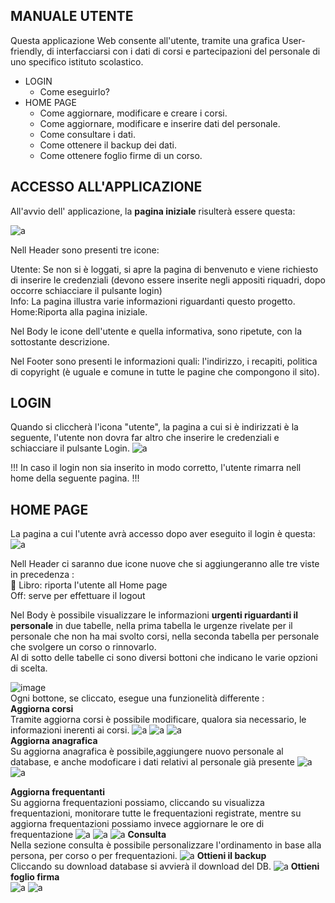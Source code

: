   
## **MANUALE UTENTE**<br>
Questa applicazione Web consente all'utente, tramite una grafica User-friendly, di interfacciarsi con i dati di corsi e partecipazioni del personale di uno specifico istituto scolastico.<br>
* LOGIN
  * Come eseguirlo?   
* HOME PAGE
  * Come aggiornare, modificare e creare i corsi.
  * Come aggiornare, modificare e inserire dati del personale.
  * Come consultare i dati.
  * Come ottenere il backup dei dati.
  * Come ottenere foglio firme di un corso.
## **ACCESSO ALL'APPLICAZIONE**<br>
All'avvio dell' applicazione, la **pagina iniziale** risulterà essere questa:<br>

![a](/Immagini/SitoGrafica/HomePage.PNG)

Nell Header sono presenti tre icone:<br>

Utente: Se non si è loggati, si apre la pagina di benvenuto e viene richiesto di inserire le credenziali (devono essere inserite negli appositi riquadri, dopo occorre schiacciare il pulsante login)<br>
Info: La pagina illustra varie informazioni riguardanti questo progetto.<br>
Home:Riporta alla pagina iniziale.<br>

Nel Body le icone dell'utente e quella informativa, sono ripetute, con la sottostante descrizione.<br>

Nel Footer sono presenti le informazioni quali: l'indirizzo, i recapiti, politica di copyright (è uguale e comune in tutte le pagine che compongono il sito).<br>


## **LOGIN**<br>
Quando si cliccherà l'icona "utente", la pagina a cui si è indirizzati è la seguente, l'utente non dovra far altro che inserire le credenziali e schiacciare il pulsante Login.
![a](/Immagini/SitoGrafica/Login.PNG)

!!! In caso il login non sia inserito in modo corretto, l'utente rimarra nell home della seguente pagina. !!!


## **HOME PAGE**<br>
La pagina a cui l'utente avrà accesso dopo aver eseguito il login è questa:
![a](/Immagini/SitoGrafica/Home.PNG)


Nell Header ci saranno due icone nuove che si aggiungeranno alle tre viste in precedenza :<br>
:open_book: Libro: riporta l'utente all Home page <br>
Off: serve per effettuare il logout

Nel Body è possibile visualizzare le informazioni **urgenti riguardanti il personale** in due tabelle, nella prima tabella le urgenze rivelate per il personale che non ha mai svolto corsi, nella seconda tabella per personale che svolgere un corso o rinnovarlo.<br>
Al di sotto delle tabelle ci sono diversi bottoni che indicano le varie opzioni di scelta.

![image](https://user-images.githubusercontent.com/73341469/115042314-a5177c80-9ed3-11eb-8a55-c93a82292f10.png) <br>
 Ogni bottone, se cliccato, esegue una funzionelità differente :<br>
 **Aggiorna corsi**<br>
 Tramite aggiorna corsi è possibile modificare, qualora sia necessario, le informazioni inerenti ai corsi.
 ![a](/Immagini/SitoGrafica/aggCorsi.PNG)
  ![a](/Immagini/SitoGrafica/aggCorsi1.PNG)
    ![a](/Immagini/SitoGrafica/modCorsi.PNG)
 <br>**Aggiorna anagrafica**<br>
 Su aggiorna anagrafica è possibile,aggiungere nuovo personale al database, e anche modoficare i dati relativi al personale già presente
  ![a](/Immagini/SitoGrafica/aggAnagrafica.PNG)
   ![a](/Immagini/SitoGrafica/aggPersona.PNG)

 **Aggiorna frequentanti**<br>
 Su aggiorna frequentazioni possiamo, cliccando su visualizza frequentazioni, monitorare tutte le frequentazioni registrate, mentre su aggiorna frequentazioni possiamo invece  aggiornare le ore di frequentazione 
  ![a](/Immagini/SitoGrafica/aggFrequentazioni.PNG)
   ![a](/Immagini/SitoGrafica/visualFrequenze.PNG)
      ![a](/Immagini/SitoGrafica/aggFrequen.PNG)
 **Consulta**<br>
 Nella sezione consulta è possibile personalizzare l'ordinamento in base alla persona, per corso o per frequentazioni.
  ![a](/Immagini/SitoGrafica/consulta.PNG)
 **Ottieni il backup**<br>
 Cliccando su download database si avvierà il download del DB.
  ![a](/Immagini/SitoGrafica/ottBackup.PNG)
 **Ottieni foglio firma**<br>
 ![a](/Immagini/SitoGrafica/foglioFirme.PNG)
 ![a](/Immagini/SitoGrafica/foglioFirme2.PNG)
 
 
 
 

